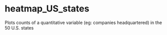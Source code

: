 # heatmap_US_states
Plots counts of a quantitative variable (eg: companies headquartered) in the 50 U.S. states 
